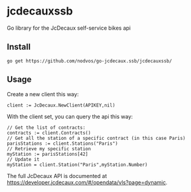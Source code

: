 jcdecauxssb
===========

Go library for the JcDecaux self-service bikes api

Install
-------

	go get https://github.com/nodvos/go-jcdecaux.ssb/jcdecauxssb/

Usage
-----

Create a new client this way:

	client := JcDecaux.NewClient(APIKEY,nil)

With the client set, you can query the api this way:

	// Get the list of contracts:
	contracts := client.Contracts()
	// Get all the station of a specific contract (in this case Paris)
	parisStations := client.Stations("Paris")
	// Retrieve my specific station
	myStation := parisStations[42]
	// Update it
	myStation = client.Station("Paris",myStation.Number)

The full JcDecaux API is documented at https://developer.jcdecaux.com/#/opendata/vls?page=dynamic.

